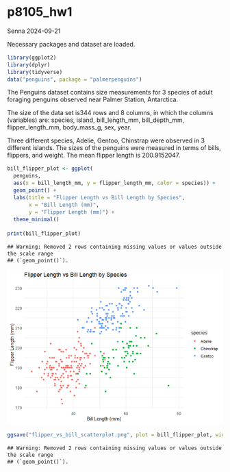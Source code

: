 p8105_hw1
================
Senna
2024-09-21

Necessary packages and dataset are loaded.

``` r
library(ggplot2)
library(dplyr)
library(tidyverse)
data("penguins", package = "palmerpenguins")
```

The Penguins dataset contains size measurements for 3 species of adult
foraging penguins observed near Palmer Station, Antarctica.

The size of the data set is344 rows and 8 columns, in which the columns
(variables) are: species, island, bill_length_mm, bill_depth_mm,
flipper_length_mm, body_mass_g, sex, year.

Three different species, Adelie, Gentoo, Chinstrap were observed in 3
different islands. The sizes of the penguins were measured in terms of
bills, flippers, and weight. The mean flipper length is 200.9152047.

``` r
bill_flipper_plot <- ggplot(
  penguins, 
  aes(x = bill_length_mm, y = flipper_length_mm, color = species)) +
  geom_point() +
  labs(title = "Flipper Length vs Bill Length by Species",
       x = "Bill Length (mm)",
       y = "Flipper Length (mm)") +
  theme_minimal()

print(bill_flipper_plot)
```

    ## Warning: Removed 2 rows containing missing values or values outside the scale range
    ## (`geom_point()`).

![](p8105_hw1_sk5538_files/figure-gfm/unnamed-chunk-3-1.png)<!-- -->

``` r
ggsave("flipper_vs_bill_scatterplot.png", plot = bill_flipper_plot, width = 8, height = 6)
```

    ## Warning: Removed 2 rows containing missing values or values outside the scale range
    ## (`geom_point()`).
